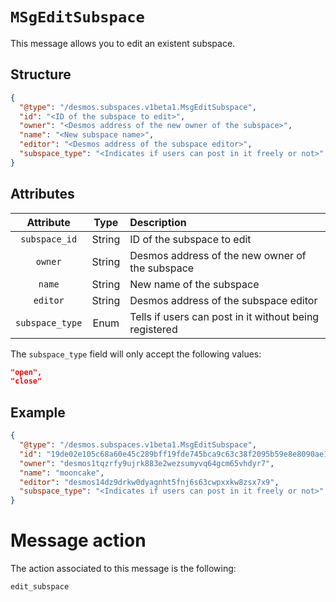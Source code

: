 # `MSgEditSubspace`
This message allows you to edit an existent subspace.

## Structure
```json
{
  "@type": "/desmos.subspaces.v1beta1.MsgEditSubspace",
  "id": "<ID of the subspace to edit>",
  "owner": "<Desmos address of the new owner of the subspace>",
  "name": "<New subspace name>",
  "editor": "<Desmos address of the subspace editor>",
  "subspace_type": "<Indicates if users can post in it freely or not>"
}
```

## Attributes
| Attribute | Type | Description |
| :-------: | :----: | :-------- |
| `subspace_id` | String | ID of the subspace to edit |
| `owner` |  String | Desmos address of the new owner of the subspace |
| `name` | String | New name of the subspace |
| `editor` |  String | Desmos address of the subspace editor |
| `subspace_type` | Enum | Tells if users can post in it without being registered |

The `subspace_type` field will only accept the following values:
```json
"open",
"close"
```

## Example
```json
{
  "@type": "/desmos.subspaces.v1beta1.MsgEditSubspace",
  "id": "19de02e105c68a60e45c289bff19fde745bca9c63c38f2095b59e8e8090ae1af",
  "owner": "desmos1tqzrfy9ujrk883e2wezsumyvq64gcm65vhdyr7",
  "name": "mooncake",
  "editor": "desmos14dz9drkw0dyagnht5fnj6s63cwpxxkw8zsx7x9",
  "subspace_type": "<Indicates if users can post in it freely or not>"
}
```

# Message action
The action associated to this message is the following:

```
edit_subspace
```